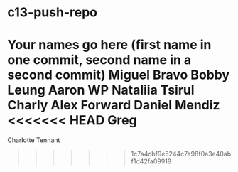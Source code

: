 # c13-push-repo

Your names go here (first name in one commit, second name in a second commit)
Miguel Bravo
Bobby Leung
Aaron WP
Nataliia Tsirul
Charly
Alex Forward
Daniel Mendiz
<<<<<<< HEAD
Greg
=======
Charlotte Tennant
>>>>>>> 1c7a4cbf9e5244c7a98f0a3e40abf1d42fa09918
